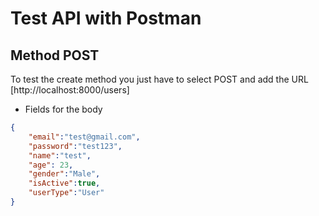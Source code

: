 # Test API with Postman

## Method POST
To test the create method you just have to select POST and add the URL [http://localhost:8000/users]

- Fields for the body
``` JSON
{
    "email":"test@gmail.com",
    "password":"test123",
    "name":"test",
    "age": 23,
    "gender":"Male",
    "isActive":true,
    "userType":"User"
}
```